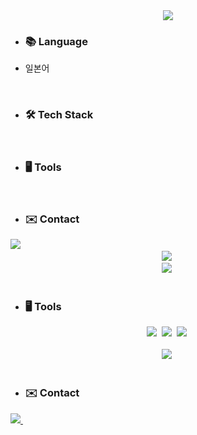 <!--헤더-->
<div align="center">
  <img src="https://capsule-render.vercel.app/api?type=waving&color=A3DCBE&height=250&section=header&fontSize=50&fontColor=FFFFFF&text=YuJeong%20Kim&fontAlignY=40&fontAlign=80&desc=Github&descAlignY=30&descAlign=80" />
</div>

<!--메인-->
<div>
  <ul>
    <li>
      <h3>📚 Language </h3>
      <li>일본어</li>
    </li>
  </ul>

  <br>
  
  <ul>
    <li><h3>🛠 Tech Stack </h3></li>
  </ul>

  <br>
  
  <ul>
    <li><h3>🖥️ Tools </h3></li>
  </ul>

  <br>
  
  <ul>
    <li><h3>✉️ Contact </h3></li>
  </ul>
  
</div>



<div>
  <img src="https://img.shields.io/badge/Java-007396?style=flat&logo=Java&logoColor=white"/></a>&nbsp
</div>

<div align="center">
  <img src="https://img.shields.io/badge/Java-007396?style=flat&logo=Java&logoColor=white"/></a>&nbsp
</div>

<div align="center">
  <img src="https://img.shields.io/badge/Java-007396?style=flat&logo=Java&logoColor=white"/></a>&nbsp
</div>

<br>

<ul>
  <li><h3>🖥️ Tools </h3></li>
</ul>
<div align="center">
  <img src="https://img.shields.io/badge/git-F05033.svg?style=for-the-badge&logo=git&logoColor=white" />&nbsp
  <img src="https://img.shields.io/badge/github-181717.svg?style=for-the-badge&logo=github&logoColor=white" />&nbsp
  <img src="https://img.shields.io/badge/Notion-F3F3F3.svg?style=for-the-badge&logo=notion&logoColor=black" />&nbsp
</div>

<br>

<div align="center">
  <img src="https://img.shields.io/badge/VSCode-2C2C32.svg?style=for-the-badge&logo=visual-studio-code&logoColor=22ABF3" />&nbsp
</div>

<br>

<ul>
  <li><h3>✉️ Contact </h3></li>
</ul>
<div>
  <a href="mailto:sherry1403@naver.com">
    <img
      src="https://img.shields.io/badge/sherry1403@naver.com-03C75A?style=for-the-badge&logo=naver&logoColor=white"/>&nbsp
  </a>
</div>
